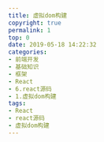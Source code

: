 ```yaml
---
title: 虚拟dom构建
copyright: true
permalink: 1
top: 0
date: 2019-05-18 14:22:32
categories:
- 前端开发
- 基础知识
- 框架
- React
- 6.react源码
- 1.虚拟dom构建
tags:
- React
- react源码
- 虚拟dom构建
---
```

